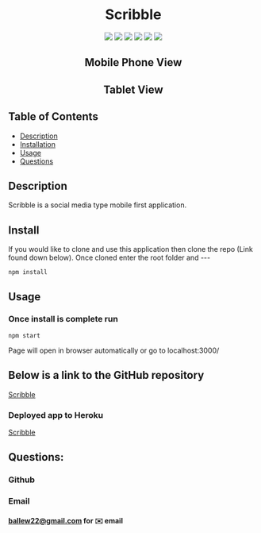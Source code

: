 <h1 align="center">Scribble</h1>

<p align="center">
    <img src="https://img.shields.io/badge/React-brightgreen"/>
    <img src="https://img.shields.io/badge/GraphQL-red"/>
    <img src="https://img.shields.io/badge/ApolloServer-success"/>
    <img src="https://img.shields.io/badge/MongoDB-yellow"/>
    <img src="https://img.shields.io/badge/Node.js/Express.js-orange"/>
    <img src="https://img.shields.io/badge/API-blue"/>
</p>  

<h2 align="center">Mobile Phone View</h2>  

<p align='center'>
    
</p>  
  
<h2 align="center">Tablet View</h2>  
  


<p align='center'>
   
</p>


## Table of Contents
- [Description](#description)
- [Installation](#install)
- [Usage](#usage)
- [Questions](#questions)

## Description
Scribble is a social media type mobile first application.  
  
## Install
If you would like to clone and use this application then clone the repo (Link found down below). Once cloned enter the root folder and ---  

```
npm install
```

## Usage
### Once install is complete run 
```
npm start
```  
Page will open in browser automatically or go to localhost:3000/

## Below is a link to the GitHub repository   
[Scribble]()    

### Deployed app to Heroku 
[Scribble]() 


## Questions:
### Github

### Email 

#### ballew22@gmail.com for ✉️ email 

